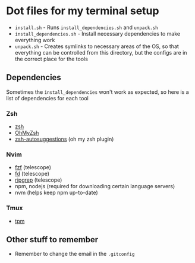 # Dot files for my terminal setup
- `install.sh` - Runs `install_dependencies.sh` and `unpack.sh`
- `install_dependencies.sh` - Install necessary dependencies to make everything work
- `unpack.sh` - Creates symlinks to necessary areas of the OS, so that everything can be controlled from this directory, but the configs are in the correct place for the tools

## Dependencies
Sometimes the `install_dependencies` won't work as expected, so here is a list of dependencies for each tool

### Zsh
- [zsh](https://github.com/ohmyzsh/ohmyzsh/wiki/Installing-ZSH)
- [OhMyZsh](https://ohmyz.sh/)
- [zsh-autosuggestions](https://github.com/zsh-users/zsh-autosuggestions) (oh my zsh plugin)

### Nvim
- [fzf](https://github.com/junegunn/fzf) (telescope)
- [fd](https://github.com/sharkdp/fd) (telescope)
- [ripgrep](https://github.com/BurntSushi/ripgrep) (telescope)
- npm, nodejs (required for downloading certain language servers)
- nvm (helps keep npm up-to-date)

### Tmux
- [tpm](https://github.com/tmux-plugins/tpm)

## Other stuff to remember
- Remember to change the email in the `.gitconfig`
